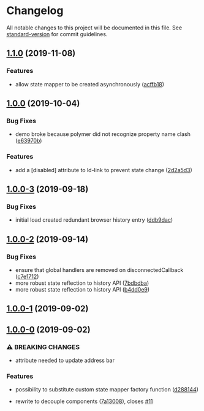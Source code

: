 # Changelog

All notable changes to this project will be documented in this file. See [standard-version](https://github.com/conventional-changelog/standard-version) for commit guidelines.

## [1.1.0](https://github.com/tpluscode/ld-navigation/compare/v1.0.0...v1.1.0) (2019-11-08)


### Features

* allow state mapper to be created asynchronously ([acffb18](https://github.com/tpluscode/ld-navigation/commit/acffb18))

## [1.0.0](https://github.com/tpluscode/ld-navigation/compare/v1.0.0-3...v1.0.0) (2019-10-04)


### Bug Fixes

* demo broke because polymer did not recognize property name clash ([e63970b](https://github.com/tpluscode/ld-navigation/commit/e63970b))


### Features

* add a [disabled] attribute to ld-link to prevent state change ([2d2a5d3](https://github.com/tpluscode/ld-navigation/commit/2d2a5d3))

## [1.0.0-3](https://github.com/tpluscode/ld-navigation/compare/v1.0.0-2...v1.0.0-3) (2019-09-18)


### Bug Fixes

* initial load created redundant browser history entry ([ddb9dac](https://github.com/tpluscode/ld-navigation/commit/ddb9dac))

## [1.0.0-2](https://github.com/tpluscode/ld-navigation/compare/v1.0.0-1...v1.0.0-2) (2019-09-14)


### Bug Fixes

* ensure that global handlers are removed on disconnectedCallback ([c7e1712](https://github.com/tpluscode/ld-navigation/commit/c7e1712))
* more robust state reflection to history API ([7bdbdba](https://github.com/tpluscode/ld-navigation/commit/7bdbdba))
* more robust state reflection to history API ([b4dd0e9](https://github.com/tpluscode/ld-navigation/commit/b4dd0e9))

## [1.0.0-1](https://github.com/tpluscode/ld-navigation/compare/v1.0.0-0...v1.0.0-1) (2019-09-02)

## [1.0.0-0](https://github.com/tpluscode/ld-navigation/compare/v0.5.2...v1.0.0-0) (2019-09-02)


### ⚠ BREAKING CHANGES

* attribute needed to update address bar

### Features

* possibility to substitute custom state mapper factory function ([d288144](https://github.com/tpluscode/ld-navigation/commit/d288144))


* rewrite to decouple components ([7a13008](https://github.com/tpluscode/ld-navigation/commit/7a13008)), closes [#11](https://github.com/tpluscode/ld-navigation/issues/11)
